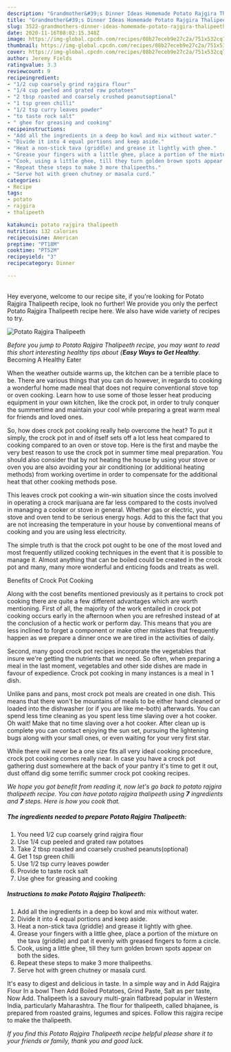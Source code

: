 ```yaml
---
description: "Grandmother&#39;s Dinner Ideas Homemade Potato Rajgira Thalipeeth"
title: "Grandmother&#39;s Dinner Ideas Homemade Potato Rajgira Thalipeeth"
slug: 3522-grandmothers-dinner-ideas-homemade-potato-rajgira-thalipeeth
date: 2020-11-16T08:02:15.348Z
image: https://img-global.cpcdn.com/recipes/08b27eceb9e27c2a/751x532cq70/potato-rajgira-thalipeeth-recipe-main-photo.jpg
thumbnail: https://img-global.cpcdn.com/recipes/08b27eceb9e27c2a/751x532cq70/potato-rajgira-thalipeeth-recipe-main-photo.jpg
cover: https://img-global.cpcdn.com/recipes/08b27eceb9e27c2a/751x532cq70/potato-rajgira-thalipeeth-recipe-main-photo.jpg
author: Jeremy Fields
ratingvalue: 3.3
reviewcount: 9
recipeingredient:
- "1/2 cup coarsely grind rajgira flour"
- "1/4 cup peeled and grated raw potatoes"
- "2 tbsp roasted and coarsely crushed peanutsoptional"
- "1 tsp green chilli"
- "1/2 tsp curry leaves powder"
- "to taste rock salt"
- " ghee for greasing and cooking"
recipeinstructions:
- "Add all the ingredients in a deep bo kowl and mix without water."
- "Divide it into 4 equal portions and keep aside."
- "Heat a non-stick tava (griddle) and grease it lightly with ghee."
- "Grease your fingers with a little ghee, place a portion of the mixture on the tava (griddle) and pat it evenly with greased fingers to form a circle."
- "Cook, using a little ghee, till they turn golden brown spots appear on both the sides."
- "Repeat these steps to make 3 more thalipeeths."
- "Serve hot with green chutney or masala curd."
categories:
- Recipe
tags:
- potato
- rajgira
- thalipeeth

katakunci: potato rajgira thalipeeth 
nutrition: 132 calories
recipecuisine: American
preptime: "PT18M"
cooktime: "PT52M"
recipeyield: "3"
recipecategory: Dinner

---
```

<br>
Hey everyone, welcome to our recipe site, if you're looking for Potato Rajgira Thalipeeth recipe, look no further! We provide you only the perfect Potato Rajgira Thalipeeth recipe here. We also have wide variety of recipes to try.
<br>


![Potato Rajgira Thalipeeth](https://img-global.cpcdn.com/recipes/08b27eceb9e27c2a/751x532cq70/potato-rajgira-thalipeeth-recipe-main-photo.jpg)

<i>Before you jump to Potato Rajgira Thalipeeth recipe, you may want to read this short interesting healthy tips about {<strong>Easy Ways to Get Healthy</strong>.</i>
Becoming A Healthy Eater


When the weather outside warms up, the kitchen can be a terrible place to be. There are various things that you can do however, in regards to cooking a wonderful home made meal that does not require conventional stove top or oven cooking. Learn how to use some of those lesser heat producing equipment in your own kitchen, like the crock pot, in order to truly conquer the summertime and maintain your cool while preparing a great warm meal for friends and loved ones.

So, how does crock pot cooking really help overcome the heat? To put it simply, the crock pot in and of itself sets off a lot less heat compared to cooking compared to an oven or stove top. Here is the first and maybe the very best reason to use the crock pot in summer time meal preparation. You should also consider that by not heating the house by using your stove or oven you are also avoiding your air conditioning (or additional heating methods) from working overtime in order to compensate for the additional heat that other cooking methods pose.

This leaves crock pot cooking a win-win situation since the costs involved in operating a crock marijuana are far less compared to the costs involved in managing a cooker or stove in general. Whether gas or electric, your stove and oven tend to be serious energy hogs. Add to this the fact that you are not increasing the temperature in your house by conventional means of cooking and you are using less electricity.

 The simple truth is that the crock pot ought to be one of the most loved and most frequently utilized cooking techniques in the event that it is possible to manage it.  Almost anything that can be boiled could be created in the crock pot and many, many more wonderful and enticing foods and treats as well.

Benefits of Crock Pot Cooking

Along with the cost benefits mentioned previously as it pertains to crock pot cooking there are quite a few different advantages which are worth mentioning. First of all, the majority of the work entailed in crock pot cooking occurs early in the afternoon when you are refreshed instead of at the conclusion of a hectic work or perform day. This means that you are less inclined to forget a component or make other mistakes that frequently happen as we prepare a dinner once we are tired in the activities of daily.

Second, many good crock pot recipes incorporate the vegetables that insure we're getting the nutrients that we need. So often, when preparing a meal in the last moment, vegetables and other side dishes are made in favour of expedience. Crock pot cooking in many instances is a meal in 1 dish.

 Unlike pans and pans, most crock pot meals are created in one dish. This means that there won't be mountains of meals to be either hand cleaned or loaded into the dishwasher (or if you are like me-both) afterwards. You can spend less time cleaning as you spent less time slaving over a hot cooker. Oh wait! Make that no time slaving over a hot cooker. After clean up is complete you can contact enjoying the sun set, pursuing the lightening bugs along with your small ones, or even waiting for your very first star.

While there will never be a one size fits all very ideal cooking procedure, crock pot cooking comes really near. In case you have a crock pot gathering dust somewhere at the back of your pantry it's time to get it out, dust offand dig some terrific summer crock pot cooking recipes.


<i>We hope you got benefit from reading it, now let's go back to potato rajgira thalipeeth recipe. You can have potato rajgira thalipeeth using <strong>7</strong> ingredients and <strong>7</strong> steps. Here is how you cook that.
</i>

##### The ingredients needed to prepare Potato Rajgira Thalipeeth:

1. You need 1/2 cup coarsely grind rajgira flour
1. Use 1/4 cup peeled and grated raw potatoes
1. Take 2 tbsp roasted and coarsely crushed peanuts(optional)
1. Get 1 tsp green chilli
1. Use 1/2 tsp curry leaves powder
1. Provide to taste rock salt
1. Use  ghee for greasing and cooking


##### Instructions to make Potato Rajgira Thalipeeth:

1. Add all the ingredients in a deep bo kowl and mix without water.
1. Divide it into 4 equal portions and keep aside.
1. Heat a non-stick tava (griddle) and grease it lightly with ghee.
1. Grease your fingers with a little ghee, place a portion of the mixture on the tava (griddle) and pat it evenly with greased fingers to form a circle.
1. Cook, using a little ghee, till they turn golden brown spots appear on both the sides.
1. Repeat these steps to make 3 more thalipeeths.
1. Serve hot with green chutney or masala curd.


It&#39;s easy to digest and delicious in taste. In a simple way and in Add Rajgira Flour In a bowl Then Add Boiled Potatoes, Grind Paste, Salt as per taste, Now Add. Thalipeeth is a savoury multi-grain flatbread popular in Western India, particularly Maharashtra. The flour for thalipeeth, called bhajanee, is prepared from roasted grains, legumes and spices. Follow this rajgira recipe to make the thalipeeth. 

<i>If you find this Potato Rajgira Thalipeeth recipe helpful please share it to your friends or family, thank you and good luck.</i>
